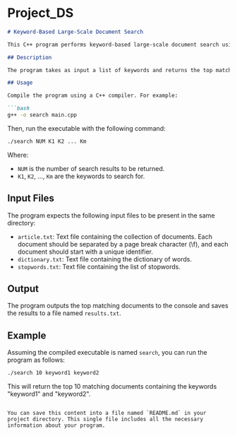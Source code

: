 # Project_DS

```markdown
# Keyword-Based Large-Scale Document Search

This C++ program performs keyword-based large-scale document search using TF-IDF (Term Frequency-Inverse Document Frequency) scoring.

## Description

The program takes as input a list of keywords and returns the top matching documents from a collection of text documents. It calculates the relevance score for each document based on the TF-IDF algorithm and the input keywords.

## Usage

Compile the program using a C++ compiler. For example:

```bash
g++ -o search main.cpp
```

Then, run the executable with the following command:

```bash
./search NUM K1 K2 ... Km
```

Where:
- `NUM` is the number of search results to be returned.
- `K1`, `K2`, ..., `Km` are the keywords to search for.

## Input Files

The program expects the following input files to be present in the same directory:

- `article.txt`: Text file containing the collection of documents. Each document should be separated by a page break character (\f), and each document should start with a unique identifier.
- `dictionary.txt`: Text file containing the dictionary of words.
- `stopwords.txt`: Text file containing the list of stopwords.

## Output

The program outputs the top matching documents to the console and saves the results to a file named `results.txt`.

## Example

Assuming the compiled executable is named `search`, you can run the program as follows:

```bash
./search 10 keyword1 keyword2
```

This will return the top 10 matching documents containing the keywords "keyword1" and "keyword2".
```

You can save this content into a file named `README.md` in your project directory. This single file includes all the necessary information about your program.
